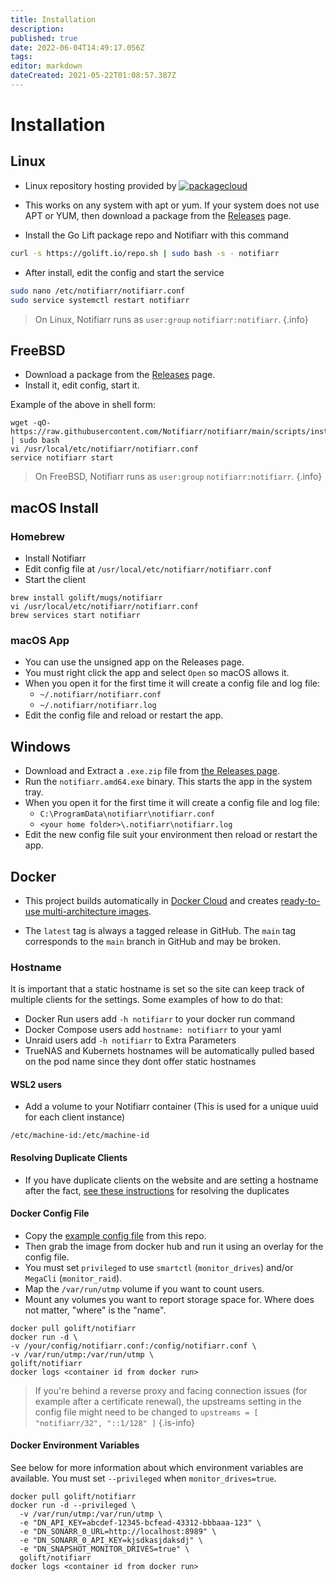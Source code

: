 ```yaml
---
title: Installation
description: 
published: true
date: 2022-06-04T14:49:17.056Z
tags: 
editor: markdown
dateCreated: 2021-05-22T01:08:57.387Z
---
```


# Installation

## Linux

- Linux repository hosting provided by
[![packagecloud](https://docs.golift.io/integrations/packagecloud-full.png "PackageCloud.io")](http://packagecloud.io)

- This works on any system with apt or yum. If your system does not use APT or YUM, then download a package from the [Releases](https://github.com/Notifiarr/notifiarr/releases) page.

- Install the Go Lift package repo and Notifiarr with this command

```bash
curl -s https://golift.io/repo.sh | sudo bash -s - notifiarr
```

- After install, edit the config and start the service

```bash
sudo nano /etc/notifiarr/notifiarr.conf
sudo service systemctl restart notifiarr
```

> On Linux, Notifiarr runs as `user:group` `notifiarr:notifiarr`.
{.info}

## FreeBSD

- Download a package from the [Releases](https://github.com/Notifiarr/notifiarr/releases) page.
- Install it, edit config, start it.

Example of the above in shell form:

```shell
wget -qO- https://raw.githubusercontent.com/Notifiarr/notifiarr/main/scripts/install.sh | sudo bash
vi /usr/local/etc/notifiarr/notifiarr.conf
service notifiarr start
```

> On FreeBSD, Notifiarr runs as `user:group` `notifiarr:notifiarr`.
{.info}

## macOS Install

### Homebrew

- Install Notifiarr
- Edit config file at `/usr/local/etc/notifiarr/notifiarr.conf`
- Start the client

```shell
brew install golift/mugs/notifiarr
vi /usr/local/etc/notifiarr/notifiarr.conf
brew services start notifiarr
```

### macOS App

- You can use the unsigned app on the Releases page.
- You must right click the app and select `Open` so macOS allows it.
- When you open it for the first time it will create a config file and log file:
  -   `~/.notifiarr/notifiarr.conf`
  -   `~/.notifiarr/notifiarr.log`
-   Edit the config file and reload or restart the app.

## Windows

- Download and Extract a `.exe.zip` file from [the Releases page](https://github.com/Notifiarr/notifiarr/releases).
- Run the `notifiarr.amd64.exe` binary. This starts the app in the system tray.
- When you open it for the first time it will create a config file and log file:
  - `C:\ProgramData\notifiarr\notifiarr.conf`
  - `<your home folder>\.notifiarr\notifiarr.log`
- Edit the new config file suit your environment then reload or restart the app.

## Docker

- This project builds automatically in [Docker Cloud](https://hub.docker.com/r/golift/notifiarr) and creates [ready-to-use multi-architecture images](https://hub.docker.com/r/golift/notifiarr/tags).

- The `latest` tag is always a tagged release in GitHub. The `main` tag corresponds to the `main` branch in GitHub and may be broken.

### Hostname

It is important that a static hostname is set so the site can keep track of multiple clients for the settings. Some examples of how to do that:
- Docker Run users add `-h notifiarr` to your docker run command
- Docker Compose users add `hostname: notifiarr` to your yaml
- Unraid users add `-h notifiarr` to Extra Parameters 
- TrueNAS and Kubernets hostnames will be automatically pulled based on the pod name since they dont offer static hostnames

#### WSL2 users

- Add a volume to your Notifiarr container (This is used for a unique uuid for each client instance)

```none
/etc/machine-id:/etc/machine-id
```

#### Resolving Duplicate Clients

- If you have duplicate clients on the website and are setting a hostname after the fact, [see these instructions](/Website/ClientConfiguration#resolving-duplicate-clients) for resolving the duplicates

#### Docker Config File

- Copy the [example config file](https://github.com/Notifiarr/notifiarr/blob/main/examples/notifiarr.conf.example) from this repo.
-   Then grab the image from docker hub and run it using an overlay for the config file.
-   You must set `privileged` to use `smartctl` (`monitor_drives`) and/or `MegaCli` (`monitor_raid`).
-   Map the `/var/run/utmp` volume if you want to count users.
-   Mount any volumes you want to report storage space for. Where does not matter, "where" is the "name".

```shell
docker pull golift/notifiarr
docker run -d \
-v /your/config/notifiarr.conf:/config/notifiarr.conf \
-v /var/run/utmp:/var/run/utmp \
golift/notifiarr
docker logs <container id from docker run>
```

> If you're behind a reverse proxy and facing connection issues (for example after a certificate renewal), the upstreams setting in the config file might need to be changed to 
`upstreams = [ "notifiarr/32", "::1/128" ]`
{.is-info}


#### Docker Environment Variables

See below for more information about which environment variables are available.
You must set `--privileged` when `monitor_drives=true`.

```shell
docker pull golift/notifiarr
docker run -d --privileged \
  -v /var/run/utmp:/var/run/utmp \
  -e "DN_API_KEY=abcdef-12345-bcfead-43312-bbbaaa-123" \
  -e "DN_SONARR_0_URL=http://localhost:8989" \
  -e "DN_SONARR_0_API_KEY=kjsdkasjdaksdj" \
  -e "DN_SNAPSHOT_MONITOR_DRIVES=true" \
  golift/notifiarr
docker logs <container id from docker run>
```
